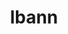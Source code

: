 ---
title: "lbann"
layout: cache
categories: [package, develop]
meta: {"versions": ["0.104"], "compilers": ["gcc@=11.4.0", "gcc@=7.5.0", "gcc@=9.4.0"], "oss": ["ubuntu18.04", "ubuntu20.04", "ubuntu22.04"], "platforms": ["linux"], "targets": ["neoverse_v1", "neoverse_v2", "ppc64le", "x86_64_v3"], "stacks": ["e4s", "e4s-neoverse-v2", "e4s-neoverse_v1", "e4s-power", "radiuss", "root"], "num_specs": 30, "num_specs_by_stack": {"radiuss": 6, "root": 30, "e4s-power": 6, "e4s-neoverse_v1": 6, "e4s-neoverse-v2": 6, "e4s": 6}}
spec_details: [{"hash": "bdazqupdfamxta7cg5dgkmq3rzg3vemt", "compiler": "gcc@=7.5.0", "versions": ["0.104"], "os": "ubuntu18.04", "platform": "linux", "target": "x86_64_v3", "variants": ["~asan", "~boost", "build_system=cmake", "build_type=Release", "~caliper", "~cuda", "~deterministic", "~distconv", "dtype=float", "~fft", "generator=ninja", "~gold", "~half", "~ipo", "~lld", "~numpy", "~nvprof", "~onednn", "~onnx", "patches=222052b", "+pfe", "+python", "~rocm", "+shared", "~unit_tests", "~vision", "~vtune"], "stacks": ["radiuss", "root"], "size": "-", "tarball": "https://binaries.spack.io/develop/build_cache/linux-ubuntu18.04-x86_64_v3/gcc-7.5.0/lbann-0.104/linux-ubuntu18.04-x86_64_v3-gcc-7.5.0-lbann-0.104-bdazqupdfamxta7cg5dgkmq3rzg3vemt.spack"}, {"hash": "7nhxa4y2wrezydw3fchuv76af7hq5sm6", "compiler": "gcc@=7.5.0", "versions": ["0.104"], "os": "ubuntu18.04", "platform": "linux", "target": "x86_64_v3", "variants": ["~asan", "~boost", "build_system=cmake", "build_type=Release", "~caliper", "~cuda", "~deterministic", "~distconv", "dtype=float", "~fft", "generator=ninja", "~gold", "~half", "~ipo", "~lld", "~numpy", "~nvprof", "~onednn", "~onnx", "patches=222052b", "+pfe", "+python", "~rocm", "+shared", "~unit_tests", "~vision", "~vtune"], "stacks": ["radiuss", "root"], "size": "-", "tarball": "https://binaries.spack.io/develop/build_cache/linux-ubuntu18.04-x86_64_v3/gcc-7.5.0/lbann-0.104/linux-ubuntu18.04-x86_64_v3-gcc-7.5.0-lbann-0.104-7nhxa4y2wrezydw3fchuv76af7hq5sm6.spack"}, {"hash": "b72a3k32rxoo54jfsoxxsgq622lzs6la", "compiler": "gcc@=7.5.0", "versions": ["0.104"], "os": "ubuntu18.04", "platform": "linux", "target": "x86_64_v3", "variants": ["~asan", "~boost", "build_system=cmake", "build_type=Release", "~caliper", "~cuda", "~deterministic", "~distconv", "dtype=float", "~fft", "generator=ninja", "~gold", "~half", "~ipo", "~lld", "~numpy", "~nvprof", "~onednn", "~onnx", "patches=222052b", "+pfe", "+python", "~rocm", "+shared", "~unit_tests", "~vision", "~vtune"], "stacks": ["radiuss", "root"], "size": "-", "tarball": "https://binaries.spack.io/develop/build_cache/linux-ubuntu18.04-x86_64_v3/gcc-7.5.0/lbann-0.104/linux-ubuntu18.04-x86_64_v3-gcc-7.5.0-lbann-0.104-b72a3k32rxoo54jfsoxxsgq622lzs6la.spack"}, {"hash": "ylruup5lpzbxkjb4yofrlylihso2cwp5", "compiler": "gcc@=7.5.0", "versions": ["0.104"], "os": "ubuntu18.04", "platform": "linux", "target": "x86_64_v3", "variants": ["~asan", "~boost", "build_system=cmake", "build_type=Release", "~caliper", "~cuda", "~deterministic", "~distconv", "dtype=float", "~fft", "generator=ninja", "~gold", "~half", "~ipo", "~lld", "~numpy", "~nvprof", "~onednn", "~onnx", "patches=222052b", "+pfe", "+python", "~rocm", "+shared", "~unit_tests", "~vision", "~vtune"], "stacks": ["radiuss", "root"], "size": "-", "tarball": "https://binaries.spack.io/develop/build_cache/linux-ubuntu18.04-x86_64_v3/gcc-7.5.0/lbann-0.104/linux-ubuntu18.04-x86_64_v3-gcc-7.5.0-lbann-0.104-ylruup5lpzbxkjb4yofrlylihso2cwp5.spack"}, {"hash": "kortvwiszwrdzyyzqp62lq53awygwdv3", "compiler": "gcc@=7.5.0", "versions": ["0.104"], "os": "ubuntu18.04", "platform": "linux", "target": "x86_64_v3", "variants": ["~asan", "~boost", "build_system=cmake", "build_type=Release", "~caliper", "~cuda", "~deterministic", "~distconv", "dtype=float", "~fft", "generator=ninja", "~gold", "~half", "~ipo", "~lld", "~numpy", "~nvprof", "~onednn", "~onnx", "patches=222052b", "+pfe", "+python", "~rocm", "+shared", "~unit_tests", "~vision", "~vtune"], "stacks": ["radiuss", "root"], "size": "-", "tarball": "https://binaries.spack.io/develop/build_cache/linux-ubuntu18.04-x86_64_v3/gcc-7.5.0/lbann-0.104/linux-ubuntu18.04-x86_64_v3-gcc-7.5.0-lbann-0.104-kortvwiszwrdzyyzqp62lq53awygwdv3.spack"}, {"hash": "mvrdui7fcytpeb357kxnbwvx6b6tclrj", "compiler": "gcc@=7.5.0", "versions": ["0.104"], "os": "ubuntu18.04", "platform": "linux", "target": "x86_64_v3", "variants": ["~asan", "~boost", "build_system=cmake", "build_type=Release", "~caliper", "~cuda", "~deterministic", "~distconv", "dtype=float", "~fft", "generator=ninja", "~gold", "~half", "~ipo", "~lld", "~numpy", "~nvprof", "~onednn", "~onnx", "patches=222052b", "+pfe", "+python", "~rocm", "+shared", "~unit_tests", "~vision", "~vtune"], "stacks": ["radiuss", "root"], "size": "-", "tarball": "https://binaries.spack.io/develop/build_cache/linux-ubuntu18.04-x86_64_v3/gcc-7.5.0/lbann-0.104/linux-ubuntu18.04-x86_64_v3-gcc-7.5.0-lbann-0.104-mvrdui7fcytpeb357kxnbwvx6b6tclrj.spack"}, {"hash": "zv6xlxopktxmmd5ir5j5vavi4xp2vwjh", "compiler": "gcc@=9.4.0", "versions": ["0.104"], "os": "ubuntu20.04", "platform": "linux", "target": "ppc64le", "variants": ["~asan", "~boost", "build_system=cmake", "build_type=Release", "~caliper", "~cuda", "~deterministic", "~distconv", "dtype=float", "~fft", "generator=ninja", "~gold", "~half", "~ipo", "~lld", "~numpy", "~nvprof", "~onednn", "~onnx", "patches=222052b", "+pfe", "+python", "~rocm", "+shared", "~unit_tests", "~vision", "~vtune"], "stacks": ["e4s-power", "root"], "size": "-", "tarball": "https://binaries.spack.io/develop/build_cache/linux-ubuntu20.04-ppc64le/gcc-9.4.0/lbann-0.104/linux-ubuntu20.04-ppc64le-gcc-9.4.0-lbann-0.104-zv6xlxopktxmmd5ir5j5vavi4xp2vwjh.spack"}, {"hash": "gnztl7zxecqjfnmvvjd6ibwc3cqrxiel", "compiler": "gcc@=9.4.0", "versions": ["0.104"], "os": "ubuntu20.04", "platform": "linux", "target": "ppc64le", "variants": ["~asan", "~boost", "build_system=cmake", "build_type=Release", "~caliper", "~cuda", "~deterministic", "~distconv", "dtype=float", "~fft", "generator=ninja", "~gold", "~half", "~ipo", "~lld", "~numpy", "~nvprof", "~onednn", "~onnx", "patches=222052b", "+pfe", "+python", "~rocm", "+shared", "~unit_tests", "~vision", "~vtune"], "stacks": ["e4s-power", "root"], "size": "-", "tarball": "https://binaries.spack.io/develop/build_cache/linux-ubuntu20.04-ppc64le/gcc-9.4.0/lbann-0.104/linux-ubuntu20.04-ppc64le-gcc-9.4.0-lbann-0.104-gnztl7zxecqjfnmvvjd6ibwc3cqrxiel.spack"}, {"hash": "kh73jxct453pr4ldfyxnujcrppecn2dd", "compiler": "gcc@=9.4.0", "versions": ["0.104"], "os": "ubuntu20.04", "platform": "linux", "target": "ppc64le", "variants": ["~asan", "~boost", "build_system=cmake", "build_type=Release", "~caliper", "~cuda", "~deterministic", "~distconv", "dtype=float", "~fft", "generator=ninja", "~gold", "~half", "~ipo", "~lld", "~numpy", "~nvprof", "~onednn", "~onnx", "patches=222052b", "+pfe", "+python", "~rocm", "+shared", "~unit_tests", "~vision", "~vtune"], "stacks": ["e4s-power", "root"], "size": "-", "tarball": "https://binaries.spack.io/develop/build_cache/linux-ubuntu20.04-ppc64le/gcc-9.4.0/lbann-0.104/linux-ubuntu20.04-ppc64le-gcc-9.4.0-lbann-0.104-kh73jxct453pr4ldfyxnujcrppecn2dd.spack"}, {"hash": "5z3k7gihyjpv355jiistjkqtbcpos5xs", "compiler": "gcc@=9.4.0", "versions": ["0.104"], "os": "ubuntu20.04", "platform": "linux", "target": "ppc64le", "variants": ["~asan", "~boost", "build_system=cmake", "build_type=Release", "~caliper", "~cuda", "~deterministic", "~distconv", "dtype=float", "~fft", "generator=ninja", "~gold", "~half", "~ipo", "~lld", "~numpy", "~nvprof", "~onednn", "~onnx", "patches=222052b", "+pfe", "+python", "~rocm", "+shared", "~unit_tests", "~vision", "~vtune"], "stacks": ["e4s-power", "root"], "size": "-", "tarball": "https://binaries.spack.io/develop/build_cache/linux-ubuntu20.04-ppc64le/gcc-9.4.0/lbann-0.104/linux-ubuntu20.04-ppc64le-gcc-9.4.0-lbann-0.104-5z3k7gihyjpv355jiistjkqtbcpos5xs.spack"}, {"hash": "oj45hp6qjjb6fa7zjsfp2bnjhmduz3hh", "compiler": "gcc@=9.4.0", "versions": ["0.104"], "os": "ubuntu20.04", "platform": "linux", "target": "ppc64le", "variants": ["~asan", "~boost", "build_system=cmake", "build_type=Release", "~caliper", "~cuda", "~deterministic", "~distconv", "dtype=float", "~fft", "generator=ninja", "~gold", "~half", "~ipo", "~lld", "~numpy", "~nvprof", "~onednn", "~onnx", "patches=222052b", "+pfe", "+python", "~rocm", "+shared", "~unit_tests", "~vision", "~vtune"], "stacks": ["e4s-power", "root"], "size": "-", "tarball": "https://binaries.spack.io/develop/build_cache/linux-ubuntu20.04-ppc64le/gcc-9.4.0/lbann-0.104/linux-ubuntu20.04-ppc64le-gcc-9.4.0-lbann-0.104-oj45hp6qjjb6fa7zjsfp2bnjhmduz3hh.spack"}, {"hash": "oona3qvtwgleh54v63nvw4pjoxo3tauq", "compiler": "gcc@=9.4.0", "versions": ["0.104"], "os": "ubuntu20.04", "platform": "linux", "target": "ppc64le", "variants": ["~asan", "~boost", "build_system=cmake", "build_type=Release", "~caliper", "~cuda", "~deterministic", "~distconv", "dtype=float", "~fft", "generator=ninja", "~gold", "~half", "~ipo", "~lld", "~numpy", "~nvprof", "~onednn", "~onnx", "patches=222052b", "+pfe", "+python", "~rocm", "+shared", "~unit_tests", "~vision", "~vtune"], "stacks": ["e4s-power", "root"], "size": "-", "tarball": "https://binaries.spack.io/develop/build_cache/linux-ubuntu20.04-ppc64le/gcc-9.4.0/lbann-0.104/linux-ubuntu20.04-ppc64le-gcc-9.4.0-lbann-0.104-oona3qvtwgleh54v63nvw4pjoxo3tauq.spack"}, {"hash": "pyn6crrtyewohkr7sofjdit7eznbd26s", "compiler": "gcc@=11.4.0", "versions": ["0.104"], "os": "ubuntu22.04", "platform": "linux", "target": "neoverse_v1", "variants": ["~asan", "~boost", "build_system=cmake", "build_type=Release", "~caliper", "~cuda", "~deterministic", "~distconv", "dtype=float", "~fft", "generator=ninja", "~gold", "~half", "~ipo", "~lld", "~numpy", "~nvprof", "~onednn", "~onnx", "patches=222052b", "+pfe", "+python", "~rocm", "+shared", "~unit_tests", "~vision", "~vtune"], "stacks": ["e4s-neoverse_v1", "root"], "size": "-", "tarball": "https://binaries.spack.io/develop/build_cache/linux-ubuntu22.04-neoverse_v1/gcc-11.4.0/lbann-0.104/linux-ubuntu22.04-neoverse_v1-gcc-11.4.0-lbann-0.104-pyn6crrtyewohkr7sofjdit7eznbd26s.spack"}, {"hash": "efnlvaoguaktjoauzajcezndt732l44f", "compiler": "gcc@=11.4.0", "versions": ["0.104"], "os": "ubuntu22.04", "platform": "linux", "target": "neoverse_v1", "variants": ["~asan", "~boost", "build_system=cmake", "build_type=Release", "~caliper", "~cuda", "~deterministic", "~distconv", "dtype=float", "~fft", "generator=ninja", "~gold", "~half", "~ipo", "~lld", "~numpy", "~nvprof", "~onednn", "~onnx", "patches=222052b", "+pfe", "+python", "~rocm", "+shared", "~unit_tests", "~vision", "~vtune"], "stacks": ["e4s-neoverse_v1", "root"], "size": "-", "tarball": "https://binaries.spack.io/develop/build_cache/linux-ubuntu22.04-neoverse_v1/gcc-11.4.0/lbann-0.104/linux-ubuntu22.04-neoverse_v1-gcc-11.4.0-lbann-0.104-efnlvaoguaktjoauzajcezndt732l44f.spack"}, {"hash": "h2dyyeyhq35pd4rwnx26a5k5f6kpxs7w", "compiler": "gcc@=11.4.0", "versions": ["0.104"], "os": "ubuntu22.04", "platform": "linux", "target": "neoverse_v1", "variants": ["~asan", "~boost", "build_system=cmake", "build_type=Release", "~caliper", "~cuda", "~deterministic", "~distconv", "dtype=float", "~fft", "generator=ninja", "~gold", "~half", "~ipo", "~lld", "~numpy", "~nvprof", "~onednn", "~onnx", "patches=222052b", "+pfe", "+python", "~rocm", "+shared", "~unit_tests", "~vision", "~vtune"], "stacks": ["e4s-neoverse_v1", "root"], "size": "-", "tarball": "https://binaries.spack.io/develop/build_cache/linux-ubuntu22.04-neoverse_v1/gcc-11.4.0/lbann-0.104/linux-ubuntu22.04-neoverse_v1-gcc-11.4.0-lbann-0.104-h2dyyeyhq35pd4rwnx26a5k5f6kpxs7w.spack"}, {"hash": "vdlb6k25fsyqbb7ks25apas2evadiyqb", "compiler": "gcc@=11.4.0", "versions": ["0.104"], "os": "ubuntu22.04", "platform": "linux", "target": "neoverse_v1", "variants": ["~asan", "~boost", "build_system=cmake", "build_type=Release", "~caliper", "~cuda", "~deterministic", "~distconv", "dtype=float", "~fft", "generator=ninja", "~gold", "~half", "~ipo", "~lld", "~numpy", "~nvprof", "~onednn", "~onnx", "patches=222052b", "+pfe", "+python", "~rocm", "+shared", "~unit_tests", "~vision", "~vtune"], "stacks": ["e4s-neoverse_v1", "root"], "size": "-", "tarball": "https://binaries.spack.io/develop/build_cache/linux-ubuntu22.04-neoverse_v1/gcc-11.4.0/lbann-0.104/linux-ubuntu22.04-neoverse_v1-gcc-11.4.0-lbann-0.104-vdlb6k25fsyqbb7ks25apas2evadiyqb.spack"}, {"hash": "v4xsurpijrmw5i5jtoxrjs4rpcoghcci", "compiler": "gcc@=11.4.0", "versions": ["0.104"], "os": "ubuntu22.04", "platform": "linux", "target": "neoverse_v1", "variants": ["~asan", "~boost", "build_system=cmake", "build_type=Release", "~caliper", "~cuda", "~deterministic", "~distconv", "dtype=float", "~fft", "generator=ninja", "~gold", "~half", "~ipo", "~lld", "~numpy", "~nvprof", "~onednn", "~onnx", "patches=222052b", "+pfe", "+python", "~rocm", "+shared", "~unit_tests", "~vision", "~vtune"], "stacks": ["e4s-neoverse_v1", "root"], "size": "-", "tarball": "https://binaries.spack.io/develop/build_cache/linux-ubuntu22.04-neoverse_v1/gcc-11.4.0/lbann-0.104/linux-ubuntu22.04-neoverse_v1-gcc-11.4.0-lbann-0.104-v4xsurpijrmw5i5jtoxrjs4rpcoghcci.spack"}, {"hash": "x7627ilmncvigtou4zen67nnbugri4ky", "compiler": "gcc@=11.4.0", "versions": ["0.104"], "os": "ubuntu22.04", "platform": "linux", "target": "neoverse_v1", "variants": ["~asan", "~boost", "build_system=cmake", "build_type=Release", "~caliper", "~cuda", "~deterministic", "~distconv", "dtype=float", "~fft", "generator=ninja", "~gold", "~half", "~ipo", "~lld", "~numpy", "~nvprof", "~onednn", "~onnx", "patches=222052b", "+pfe", "+python", "~rocm", "+shared", "~unit_tests", "~vision", "~vtune"], "stacks": ["e4s-neoverse_v1", "root"], "size": "-", "tarball": "https://binaries.spack.io/develop/build_cache/linux-ubuntu22.04-neoverse_v1/gcc-11.4.0/lbann-0.104/linux-ubuntu22.04-neoverse_v1-gcc-11.4.0-lbann-0.104-x7627ilmncvigtou4zen67nnbugri4ky.spack"}, {"hash": "jn5t6b7eqedonjn7eyatnd6qlolzujli", "compiler": "gcc@=11.4.0", "versions": ["0.104"], "os": "ubuntu22.04", "platform": "linux", "target": "neoverse_v2", "variants": ["~asan", "~boost", "build_system=cmake", "build_type=Release", "~caliper", "~cuda", "~deterministic", "~distconv", "dtype=float", "~fft", "generator=ninja", "~gold", "~half", "~ipo", "~lld", "~numpy", "~nvprof", "~onednn", "~onnx", "patches=222052b", "+pfe", "+python", "~rocm", "+shared", "~unit_tests", "~vision", "~vtune"], "stacks": ["e4s-neoverse-v2", "root"], "size": "-", "tarball": "https://binaries.spack.io/develop/build_cache/linux-ubuntu22.04-neoverse_v2/gcc-11.4.0/lbann-0.104/linux-ubuntu22.04-neoverse_v2-gcc-11.4.0-lbann-0.104-jn5t6b7eqedonjn7eyatnd6qlolzujli.spack"}, {"hash": "h73etybzrsmqfcasuo7uou5klsopr7jm", "compiler": "gcc@=11.4.0", "versions": ["0.104"], "os": "ubuntu22.04", "platform": "linux", "target": "neoverse_v2", "variants": ["~asan", "~boost", "build_system=cmake", "build_type=Release", "~caliper", "~cuda", "~deterministic", "~distconv", "dtype=float", "~fft", "generator=ninja", "~gold", "~half", "~ipo", "~lld", "~numpy", "~nvprof", "~onednn", "~onnx", "patches=222052b", "+pfe", "+python", "~rocm", "+shared", "~unit_tests", "~vision", "~vtune"], "stacks": ["e4s-neoverse-v2", "root"], "size": "-", "tarball": "https://binaries.spack.io/develop/build_cache/linux-ubuntu22.04-neoverse_v2/gcc-11.4.0/lbann-0.104/linux-ubuntu22.04-neoverse_v2-gcc-11.4.0-lbann-0.104-h73etybzrsmqfcasuo7uou5klsopr7jm.spack"}, {"hash": "j5gxi4rop3si65oncjm6njpux5wyhqww", "compiler": "gcc@=11.4.0", "versions": ["0.104"], "os": "ubuntu22.04", "platform": "linux", "target": "neoverse_v2", "variants": ["~asan", "~boost", "build_system=cmake", "build_type=Release", "~caliper", "~cuda", "~deterministic", "~distconv", "dtype=float", "~fft", "generator=ninja", "~gold", "~half", "~ipo", "~lld", "~numpy", "~nvprof", "~onednn", "~onnx", "patches=222052b", "+pfe", "+python", "~rocm", "+shared", "~unit_tests", "~vision", "~vtune"], "stacks": ["e4s-neoverse-v2", "root"], "size": "-", "tarball": "https://binaries.spack.io/develop/build_cache/linux-ubuntu22.04-neoverse_v2/gcc-11.4.0/lbann-0.104/linux-ubuntu22.04-neoverse_v2-gcc-11.4.0-lbann-0.104-j5gxi4rop3si65oncjm6njpux5wyhqww.spack"}, {"hash": "h5ibgxypap2jtv244xhjveziusqrvdtq", "compiler": "gcc@=11.4.0", "versions": ["0.104"], "os": "ubuntu22.04", "platform": "linux", "target": "neoverse_v2", "variants": ["~asan", "~boost", "build_system=cmake", "build_type=Release", "~caliper", "~cuda", "~deterministic", "~distconv", "dtype=float", "~fft", "generator=ninja", "~gold", "~half", "~ipo", "~lld", "~numpy", "~nvprof", "~onednn", "~onnx", "patches=222052b", "+pfe", "+python", "~rocm", "+shared", "~unit_tests", "~vision", "~vtune"], "stacks": ["e4s-neoverse-v2", "root"], "size": "-", "tarball": "https://binaries.spack.io/develop/build_cache/linux-ubuntu22.04-neoverse_v2/gcc-11.4.0/lbann-0.104/linux-ubuntu22.04-neoverse_v2-gcc-11.4.0-lbann-0.104-h5ibgxypap2jtv244xhjveziusqrvdtq.spack"}, {"hash": "5wcjs7ftqtljd3jytv3einnkftw6mtgs", "compiler": "gcc@=11.4.0", "versions": ["0.104"], "os": "ubuntu22.04", "platform": "linux", "target": "neoverse_v2", "variants": ["~asan", "~boost", "build_system=cmake", "build_type=Release", "~caliper", "~cuda", "~deterministic", "~distconv", "dtype=float", "~fft", "generator=ninja", "~gold", "~half", "~ipo", "~lld", "~numpy", "~nvprof", "~onednn", "~onnx", "patches=222052b", "+pfe", "+python", "~rocm", "+shared", "~unit_tests", "~vision", "~vtune"], "stacks": ["e4s-neoverse-v2", "root"], "size": "-", "tarball": "https://binaries.spack.io/develop/build_cache/linux-ubuntu22.04-neoverse_v2/gcc-11.4.0/lbann-0.104/linux-ubuntu22.04-neoverse_v2-gcc-11.4.0-lbann-0.104-5wcjs7ftqtljd3jytv3einnkftw6mtgs.spack"}, {"hash": "fkuyafu5ficlrqfr4azrcitpiggsmbnj", "compiler": "gcc@=11.4.0", "versions": ["0.104"], "os": "ubuntu22.04", "platform": "linux", "target": "neoverse_v2", "variants": ["~asan", "~boost", "build_system=cmake", "build_type=Release", "~caliper", "~cuda", "~deterministic", "~distconv", "dtype=float", "~fft", "generator=ninja", "~gold", "~half", "~ipo", "~lld", "~numpy", "~nvprof", "~onednn", "~onnx", "patches=222052b", "+pfe", "+python", "~rocm", "+shared", "~unit_tests", "~vision", "~vtune"], "stacks": ["e4s-neoverse-v2", "root"], "size": "-", "tarball": "https://binaries.spack.io/develop/build_cache/linux-ubuntu22.04-neoverse_v2/gcc-11.4.0/lbann-0.104/linux-ubuntu22.04-neoverse_v2-gcc-11.4.0-lbann-0.104-fkuyafu5ficlrqfr4azrcitpiggsmbnj.spack"}, {"hash": "shik4sop6axhntxqzwhwi5x7srdkq7os", "compiler": "gcc@=11.4.0", "versions": ["0.104"], "os": "ubuntu22.04", "platform": "linux", "target": "x86_64_v3", "variants": ["~asan", "~boost", "build_system=cmake", "build_type=Release", "~caliper", "~cuda", "~deterministic", "~distconv", "dtype=float", "~fft", "generator=ninja", "~gold", "~half", "~ipo", "~lld", "~numpy", "~nvprof", "~onednn", "~onnx", "patches=222052b", "+pfe", "+python", "~rocm", "+shared", "~unit_tests", "~vision", "~vtune"], "stacks": ["e4s", "root"], "size": "-", "tarball": "https://binaries.spack.io/develop/build_cache/linux-ubuntu22.04-x86_64_v3/gcc-11.4.0/lbann-0.104/linux-ubuntu22.04-x86_64_v3-gcc-11.4.0-lbann-0.104-shik4sop6axhntxqzwhwi5x7srdkq7os.spack"}, {"hash": "zrhoaxiff7ctwuc7n4mx4erjb3sky4dc", "compiler": "gcc@=11.4.0", "versions": ["0.104"], "os": "ubuntu22.04", "platform": "linux", "target": "x86_64_v3", "variants": ["~asan", "~boost", "build_system=cmake", "build_type=Release", "~caliper", "~cuda", "~deterministic", "~distconv", "dtype=float", "~fft", "generator=ninja", "~gold", "~half", "~ipo", "~lld", "~numpy", "~nvprof", "~onednn", "~onnx", "patches=222052b", "+pfe", "+python", "~rocm", "+shared", "~unit_tests", "~vision", "~vtune"], "stacks": ["e4s", "root"], "size": "-", "tarball": "https://binaries.spack.io/develop/build_cache/linux-ubuntu22.04-x86_64_v3/gcc-11.4.0/lbann-0.104/linux-ubuntu22.04-x86_64_v3-gcc-11.4.0-lbann-0.104-zrhoaxiff7ctwuc7n4mx4erjb3sky4dc.spack"}, {"hash": "kbl6vqln4aczvmgi2yqkwnmrgsdmypkv", "compiler": "gcc@=11.4.0", "versions": ["0.104"], "os": "ubuntu22.04", "platform": "linux", "target": "x86_64_v3", "variants": ["~asan", "~boost", "build_system=cmake", "build_type=Release", "~caliper", "~cuda", "~deterministic", "~distconv", "dtype=float", "~fft", "generator=ninja", "~gold", "~half", "~ipo", "~lld", "~numpy", "~nvprof", "~onednn", "~onnx", "patches=222052b", "+pfe", "+python", "~rocm", "+shared", "~unit_tests", "~vision", "~vtune"], "stacks": ["e4s", "root"], "size": "-", "tarball": "https://binaries.spack.io/develop/build_cache/linux-ubuntu22.04-x86_64_v3/gcc-11.4.0/lbann-0.104/linux-ubuntu22.04-x86_64_v3-gcc-11.4.0-lbann-0.104-kbl6vqln4aczvmgi2yqkwnmrgsdmypkv.spack"}, {"hash": "2zpaorm7lx4abn34a5wdjinjd62hoclg", "compiler": "gcc@=11.4.0", "versions": ["0.104"], "os": "ubuntu22.04", "platform": "linux", "target": "x86_64_v3", "variants": ["~asan", "~boost", "build_system=cmake", "build_type=Release", "~caliper", "~cuda", "~deterministic", "~distconv", "dtype=float", "~fft", "generator=ninja", "~gold", "~half", "~ipo", "~lld", "~numpy", "~nvprof", "~onednn", "~onnx", "patches=222052b", "+pfe", "+python", "~rocm", "+shared", "~unit_tests", "~vision", "~vtune"], "stacks": ["e4s", "root"], "size": "-", "tarball": "https://binaries.spack.io/develop/build_cache/linux-ubuntu22.04-x86_64_v3/gcc-11.4.0/lbann-0.104/linux-ubuntu22.04-x86_64_v3-gcc-11.4.0-lbann-0.104-2zpaorm7lx4abn34a5wdjinjd62hoclg.spack"}, {"hash": "khdoset6opordwrsdb44p7t6w2tlzp5j", "compiler": "gcc@=11.4.0", "versions": ["0.104"], "os": "ubuntu22.04", "platform": "linux", "target": "x86_64_v3", "variants": ["~asan", "~boost", "build_system=cmake", "build_type=Release", "~caliper", "~cuda", "~deterministic", "~distconv", "dtype=float", "~fft", "generator=ninja", "~gold", "~half", "~ipo", "~lld", "~numpy", "~nvprof", "~onednn", "~onnx", "patches=222052b", "+pfe", "+python", "~rocm", "+shared", "~unit_tests", "~vision", "~vtune"], "stacks": ["e4s", "root"], "size": "-", "tarball": "https://binaries.spack.io/develop/build_cache/linux-ubuntu22.04-x86_64_v3/gcc-11.4.0/lbann-0.104/linux-ubuntu22.04-x86_64_v3-gcc-11.4.0-lbann-0.104-khdoset6opordwrsdb44p7t6w2tlzp5j.spack"}, {"hash": "cskejghgrxs6itbfs6q6toqe7zgkbqjc", "compiler": "gcc@=11.4.0", "versions": ["0.104"], "os": "ubuntu22.04", "platform": "linux", "target": "x86_64_v3", "variants": ["~asan", "~boost", "build_system=cmake", "build_type=Release", "~caliper", "~cuda", "~deterministic", "~distconv", "dtype=float", "~fft", "generator=ninja", "~gold", "~half", "~ipo", "~lld", "~numpy", "~nvprof", "~onednn", "~onnx", "patches=222052b", "+pfe", "+python", "~rocm", "+shared", "~unit_tests", "~vision", "~vtune"], "stacks": ["e4s", "root"], "size": "-", "tarball": "https://binaries.spack.io/develop/build_cache/linux-ubuntu22.04-x86_64_v3/gcc-11.4.0/lbann-0.104/linux-ubuntu22.04-x86_64_v3-gcc-11.4.0-lbann-0.104-cskejghgrxs6itbfs6q6toqe7zgkbqjc.spack"}]
---